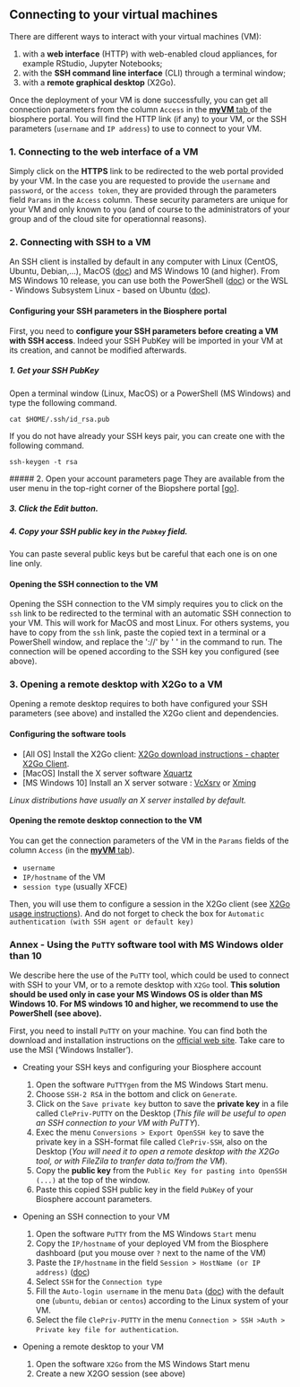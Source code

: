 ## Connecting to your virtual machines

There are different ways to interact with your virtual machines (VM):

1. with a **web interface** (HTTP) with web-enabled cloud appliances, for example RStudio, Jupyter Notebooks;
2. with the **SSH command line interface** (CLI) through a terminal window;
3. with a **remote graphical desktop** (X2Go).

Once the deployment of your VM is done successfully, you can get all connection parameters from the column `Access` in the  [**myVM** tab
](https://biosphere.france-bioinformatique.fr/cloud) of the biosphere portal. You will find the HTTP link (if any) to your VM, or the SSH parameters (`username` and `IP address`) to use to connect to your VM.

### 1. Connecting to the web interface of a VM

Simply click on the **HTTPS** link to be redirected to the web portal provided by your VM. In the case you are requested to provide the `username` and `password`, or the `access token`, they are provided through the parameters field `Params` in the `Access` column. These security parameters are unique for your VM and only known to you (and of course to the administrators of your group and of the cloud site for operationnal reasons).


### 2. Connecting with SSH to a VM

An SSH client is installed by default in any computer with Linux (CentOS, Ubuntu, Debian,...), MacOS ([doc](https://support.apple.com/fr-gq/guide/terminal/apd5265185d-f365-44cb-8b09-71a064a42125/mac))
and MS Windows 10 (and higher). From MS Windows 10 release, you can use both
the PowerShell ([doc](https://docs.microsoft.com/fr-fr/powershell/scripting/learn/ps101/01-getting-started?view=powershell-7.2#where-do-i-find-powershell))
or the WSL - Windows Subsystem Linux - based on Ubuntu ([doc](https://docs.microsoft.com/fr-fr/windows/wsl/install-win10)). 

#### Configuring your SSH parameters in the Biosphere portal

First, you need to **configure your SSH parameters before creating a VM with SSH access**.
Indeed your SSH PubKey will be imported in your VM at its creation, and cannot be modified afterwards.

##### 1. Get your SSH PubKey

  Open a terminal window (Linux, MacOS) or a PowerShell (MS Windows) and type the following command.

  ```
  cat $HOME/.ssh/id_rsa.pub
  ```

  If you do not have already your SSH keys pair, you can create one with the following command.

  ```
  ssh-keygen -t rsa
  ```
##### 2. Open your account parameters page
  They are available from the user menu in the top-right corner of the Biopshere portal [[go](https://biosphere.france-bioinformatique.fr/cloudweb_account/settings/)].
##### 3. Click the Edit button.

##### 4. Copy your SSH public key in the `Pubkey` field.

You can paste several public keys but be careful that each one is on one line only.

#### Opening the SSH connection to the VM

Opening the SSH connection to the VM simply requires you to click on the `ssh` link to be redirected to the terminal with an automatic SSH connection to  your VM. This will work for MacOS and most Linux. For others systems, you have to copy from the `ssh` link, paste the copied text in a terminal or a PowerShell window, and replace the '://' by ' ' in the command to run. The connection will be opened according to the SSH key you configured (see above).

### 3. Opening a remote desktop with X2Go to a VM

Opening a remote desktop requires to both have configured your SSH parameters (see above) and installed the X2Go client and dependencies.

#### Configuring the software tools 

* [All OS] Install the X2Go client: [X2Go download instructions - chapter X2Go Client](https://wiki.x2go.org/doku.php/download:start).
* [MacOS] Install the X server software [Xquartz]()
* [MS Windows 10] Install an X server sotware : [VcXsrv](https://sourceforge.net/projects/vcxsrv) or [Xming](https://sourceforge.net/projects/xming/)

*Linux distributions have usually an X server installed by default.*

#### Opening the remote desktop connection to the VM

You can get the connection parameters of the VM in the `Params` fields of the column `Access` (in the [**myVM** tab](https://biosphere.france-bioinformatique.fr/cloud)).
- `username`
- `IP/hostname` of the VM
- `session type` (usually XFCE)

Then, you will use them to configure a session in the X2Go client (see [X2Go usage instructions](https://wiki.x2go.org/doku.php/doc:usage:x2goclient)). And do not forget to check the box for `Automatic authentication (with SSH agent or default key)`


### Annex - Using the `PuTTY` software tool with MS Windows older than 10

We describe here the use of the `PuTTY` tool, which could be used to connect with SSH to your VM, or to a remote desktop with `X2Go` tool. **This solution should be used only in case your MS Windows OS is older than MS Windows 10. For MS windows 10 and higher, we recommend to use the PowerShell (see above).**

First, you need to install `PuTTY` on your machine. You can find both the download and installation instructions on the [official web site](http://www.putty.org/). Take care to use the MSI (‘Windows Installer’).

  * Creating your SSH keys and configuring your Biosphere account
  
    1. Open the software `PuTTYgen` from the MS Windows Start menu.
    2. Choose `SSH-2 RSA` in the bottom and click on `Generate`.
    3. Click on the `Save private key` button to save the **private key** in a file called `ClePriv-PUTTY` on the Desktop (*This file will be useful to open an SSH connection to your VM with PuTTY*).
    4. Exec the menu `Conversions > Export OpenSSH key` to save the private key in a SSH-format file called `ClePriv-SSH`, also on the Desktop (*You will need it to open a remote desktop with the X2Go tool, or with FileZila to tranfer data to/from the VM*).
    5. Copy the **public key** from the `Public Key for pasting into OpenSSH (...)` at the top of the window.
    6. Paste this copied SSH public key in the field `PubKey` of your Biosphere account parameters.

  * Opening an SSH connection to your VM

    1. Open the software `PuTTY` from the MS Windows `Start` menu
    2. Copy the `IP/hostname` of your deployed VM from the Biosphere dashboard (put you mouse over  `?` next to the name of the VM)
    3. Paste the `IP/hostname` in the field `Session > HostName (or IP address)`
    ([doc](https://the.earth.li/~sgtatham/putty/0.76/htmldoc/Chapter4.html#config-session))
    4. Select `SSH` for the `Connection type`
    5. Fill the `Auto-login username` in the menu `Data` ([doc](https://the.earth.li/~sgtatham/putty/0.76/htmldoc/Chapter4.html#config-data)) with the default one (`ubuntu`, `debian` or `centos`) according to the Linux system of your VM.
    6. Select the file `ClePriv-PUTTY` in the menu `Connection > SSH >Auth > Private key file for authentication`.

  * Opening a remote desktop to your VM

    1. Open the software `X2Go` from the MS Windows Start menu
    2. Create a new X2GO session (see above)
